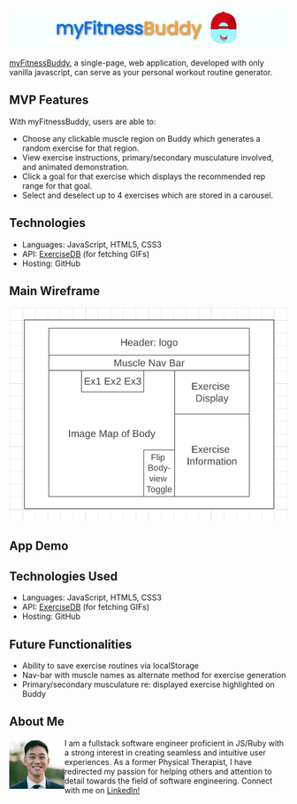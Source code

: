 <p align="center">
  <a href="https://bchoi28.github.io/myFitnessBuddy">
  <img src="assets/images/myFitnessBuddy-title.png" alt="logo" />
  </a>  
</p>

[myFitnessBuddy](https://bchoi28.github.io/myFitnessBuddy/), a single-page, web application, developed with only vanilla javascript, can serve as your personal workout routine generator. 

## MVP Features

With myFitnessBuddy, users are able to:
- Choose any clickable muscle region on Buddy which generates a random exercise for that region.
- View exercise instructions, primary/secondary musculature involved, and animated demonstration.
- Click a goal for that exercise which displays the recommended rep range for that goal.
- Select and deselect up to 4 exercises which are stored in a carousel.

## Technologies

* Languages: JavaScript, HTML5, CSS3
* API: [ExerciseDB](https://rapidapi.com/justin-WFnsXH_t6/api/exercisedb) (for fetching GIFs)
* Hosting: GitHub

## Main Wireframe

![myFitnessBuddy_wireframe](myFitnessBuddy_wireframe.png)

## App Demo



## Technologies Used

* Languages: JavaScript, HTML5, CSS3
* API: [ExerciseDB](https://rapidapi.com/justin-WFnsXH_t6/api/exercisedb) (for fetching GIFs)
* Hosting: GitHub

## Future Functionalities

- Ability to save exercise routines via localStorage
- Nav-bar with muscle names as alternate method for exercise generation
- Primary/secondary musculature re: displayed exercise highlighted on Buddy

## About Me

<p align="left">
  <a href="https://linkedin.com/in/brandonchoi28">
    <img src='assets/images/developer.jpeg' width=100 alt="developer" align="left"/>
    </a>  
</p>
I am a fullstack software engineer proficient in JS/Ruby with a strong interest in creating seamless and intuitive user experiences. 
As a former Physical Therapist, I have redirected my passion for helping others and attention to detail towards the field of software engineering.
Connect with me on <a href="https://linkedin.com/in/brandonchoi28">LinkedIn!</a>